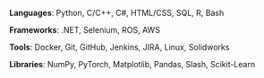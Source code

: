 **Languages**: Python, C/C++, C#, HTML/CSS, SQL, R, Bash

**Frameworks**: .NET, Selenium, ROS, AWS

**Tools**: Docker, Git, GitHub, Jenkins, JIRA, Linux, Solidworks

**Libraries**: NumPy, PyTorch, Matplotlib, Pandas, Slash, Scikit-Learn
